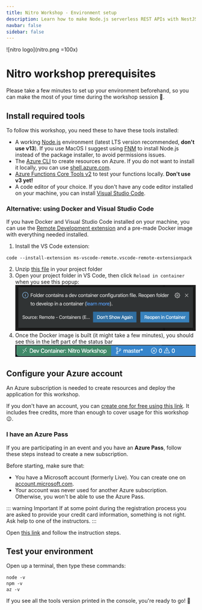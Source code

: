 ```yaml
---
title: Nitro Workshop - Environment setup
description: Learn how to make Node.js serverless REST APIs with NestJS and Azure
navbar: false
sidebar: false
---
```


![nitro logo](nitro.png =100x)

# Nitro workshop prerequisites

Please take a few minutes to set up your environment beforehand, so you can make the most of your time during the workshop session 💪.

## Install required tools

To follow this workshop, you need these to have these tools installed:

- A working [Node.js](https://nodejs.org) environment (latest LTS version recommended, **don't use v13**). If you use MacOS I suggest using [FNM](https://github.com/Schniz/fnm) to install Node.js instead of the package installer, to avoid permissions issues.
- The [Azure CLI](https://docs.microsoft.com/cli/azure/install-azure-cli?view=azure-cli-latest&WT.mc_id=nitro-workshop-yolasors&ocid=aid2462702_ThankYou_DevComm&eventId=SnowcampWorkshop__J-5rEio2r5p) to create resources on Azure. If you do not want to install it locally, you can use [shell.azure.com](https://shell.azure.com/?WT.mc_id=nitro-workshop-yolasors&ocid=aid2462702_ThankYou_DevComm&eventId=SnowcampWorkshop__J-5rEio2r5p).
- [Azure Functions Core Tools v2](https://docs.microsoft.com/azure/azure-functions/functions-run-local#v2?WT.mc_id=nitro-workshop-yolasors&ocid=aid2462702_ThankYou_DevComm&eventId=SnowcampWorkshop__J-5rEio2r5p) to test your functions locally. **Don't use v3 yet!**
- A code editor of your choice. If you don't have any code editor installed on your machine, you can install [Visual Studio Code](https://code.visualstudio.com?WT.mc_id=nitro-workshop-yolasors&ocid=aid2462702_ThankYou_DevComm&eventId=SnowcampWorkshop__J-5rEio2r5p).

### Alternative: using Docker and Visual Studio Code

If you have Docker and Visual Studio Code installed on your machine, you can use the [Remote Development extension](https://marketplace.visualstudio.com/items?itemName=ms-vscode-remote.vscode-remote-extensionpack&WT.mc_id=nitro-workshop-yolasors&ocid=aid2462702_ThankYou_DevComm&eventId=SnowcampWorkshop__J-5rEio2r5p) and a pre-made Docker image with everything needed installed.

1. Install the VS Code extension:
  ```
  code --install-extension ms-vscode-remote.vscode-remote-extensionpack
  ```
2. Unzip [this file](./devcontainer.zip) in your project folder
3. Open your project folder in VS Code, then click `Reload in container` when you see this popup:
   ![remote extension popup](./images/remote-open.png)
4. Once the Docker image is built (it might take a few minutes), you should see this in the left part of the status bar
    ![remote extension status command](./images/remote-status.png)

## Configure your Azure account

An Azure subscription is needed to create resources and deploy the application for this workshop.

If you don't have an account, you can [create one for free using this link](https://azure.microsoft.com/free/?WT.mc_id=nitro-workshop-yolasors&ocid=aid2462702_ThankYou_DevComm&eventId=SnowcampWorkshop__J-5rEio2r5p). It includes free credits, more than enough to cover usage for this workshop 😉.

### I have an Azure Pass

If you are participating in an event and you have an **Azure Pass**, follow these steps instead to create a new subscription.

Before starting, make sure that:
- You have a Microsoft account (formerly Live). You can create one on [account.microsoft.com](https://account.microsoft.com?WT.mc_id=nitro-workshop-yolasors&ocid=aid2462702_ThankYou_DevComm&eventId=SnowcampWorkshop__J-5rEio2r5p).
- Your account was never used for another Azure subscription. Otherwise, you won't be able to use the Azure Pass.

::: warning Important
If at some point during the registration process you are asked to provide your credit card information, something is not right. Ask help to one of the instructors.
:::

Open [this link](https://www.microsoftazurepass.com/Home/HowTo?Length=5&WT.mc_id=nitro-workshop-yolasors&ocid=aid2462702_ThankYou_DevComm&eventId=SnowcampWorkshop__J-5rEio2r5p) and follow the instruction steps. 

## Test your environment

Open up a terminal, then type these commands:
```
node -v
npm -v
az -v
```
If you see all the tools version printed in the console, you're ready to go! 🎉
